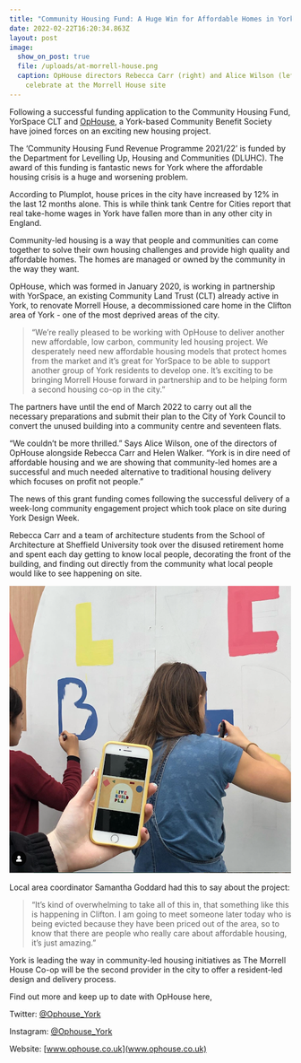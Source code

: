 ```yaml
---
title: "Community Housing Fund: A Huge Win for Affordable Homes in York"
date: 2022-02-22T16:20:34.863Z
layout: post
image:
  show_on_post: true
  file: /uploads/at-morrell-house.png
  caption: OpHouse directors Rebecca Carr (right) and Alice Wilson (left)
    celebrate at the Morrell House site
---
```

Following a successful funding application to the Community Housing Fund, YorSpace CLT and [OpHouse](www.ophouse.co.uk), a York-based Community Benefit Society have joined forces on an exciting new housing project. 

The ‘Community Housing Fund Revenue Programme 2021/22’ is funded by the Department for Levelling Up, Housing and Communities (DLUHC). The award of this funding is fantastic news for York where the affordable housing crisis is a huge and worsening problem. 

According to Plumplot, house prices in the city have increased by 12% in the last 12 months alone. This is while think tank Centre for Cities report that real take-home wages in York have fallen more than in any other city in England.

Community-led housing is a way that people and communities can come together to solve their own housing challenges and provide high quality and affordable homes. The homes are managed or owned by the community in the way they want.   

OpHouse, which was formed in January 2020, is working in partnership with YorSpace, an existing Community Land Trust (CLT) already active in York, to renovate Morrell House, a decommissioned care home in the Clifton area of York - one of the most deprived areas of the city. 

> “We’re really pleased to be working with OpHouse to deliver another new affordable, low carbon, community led housing project. We desperately need new affordable housing models that protect homes from the market and it’s great for YorSpace to be able to support another group of York residents to develop one. It’s exciting to be bringing Morrell House forward in partnership and to be helping form a second housing co-op in the city.”

The partners have until the end of March 2022 to carry out all the necessary preparations and submit their plan to the City of York Council to convert the unused building into a community centre and seventeen flats.

“We couldn’t be more thrilled.” Says Alice Wilson, one of the directors of OpHouse alongside Rebecca Carr and Helen Walker. “York is in dire need of affordable housing and we are showing that community-led homes are a successful and much needed alternative to traditional housing delivery which focuses on profit not people.”

The news of this grant funding comes following the successful delivery of a week-long community engagement project which took place on site during York Design Week. 

Rebecca Carr and a team of architecture students from the School of Architecture at Sheffield University took over the disused retirement home and spent each day getting to know local people, decorating the front of the building, and finding out directly from the community what local people would like to see happening on site.

![](/uploads/unnamed-1-.png)

Local area coordinator Samantha Goddard had this to say about the project:

> “It’s kind of overwhelming to take all of this in, that something like this is happening in Clifton. I am going to meet someone later today who is being evicted because they have been priced out of the area, so to know that there are people who really care about affordable housing, it’s just amazing.”

York is leading the way in community-led housing initiatives as The Morrell House Co-op will be the second provider in the city to offer a resident-led design and delivery process.

Find out more and keep up to date with OpHouse here,

Twitter: [@Ophouse_York](https://mobile.twitter.com/ophouse_york)

Instagram: [@Ophouse_York](https://www.instagram.com/ophouse_york/?hl=en)

Website: [www.ophouse.co.uk](www.ophouse.co.uk)